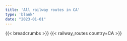 ```yaml
---
title: 'All railway routes in CA'
type: 'blank'
date: "2023-01-01"
---
```


{{< breadcrumbs >}}
{{< railway_routes country=CA >}}
